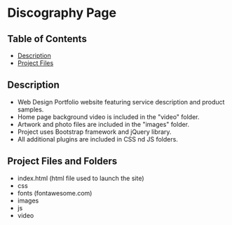 # Discography Page

## Table of Contents

* [Description](#description)
* [Project Files](#project_files)

## Description

- Web Design Portfolio website featuring service description and product samples.
- Home page background video is included in the "video" folder.
- Artwork and photo files are included in the "images" folder.
- Project uses Bootstrap framework and jQuery library.
- All additional plugins are included in CSS nd JS folders. 

## Project Files and Folders

- index.html (html file used to launch the site)
- css
- fonts (fontawesome.com)
- images
- js
- video